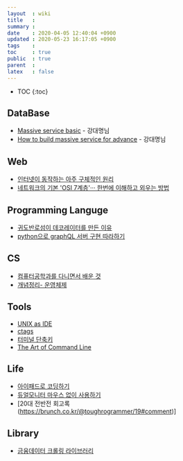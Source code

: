 ```yaml
---
layout  : wiki
title   : 
summary : 
date    : 2020-04-05 12:40:04 +0900
updated : 2020-05-23 16:17:05 +0900
tags    : 
toc     : true
public  : true
parent  : 
latex   : false
---
```

* TOC
{:toc}

## DataBase

- [Massive service basic](https://www.slideshare.net/charsyam2/massive-service-basic) - 강대명님
- [How to build massive service for advance](https://www.slideshare.net/charsyam2/how-to-build-massive-service-for-advance) - 강대명님

## Web

- [인터넷이 동작하는 아주 구체적인 원리](https://parksb.github.io/article/36.html?fbclid=IwAR15UeD4WM0Z0TZ4TTjjKGIfR3qnQiXPdEKWh73_2uPaSP12Qi51QjSm-Dw)
- [네트워크의 기본 'OSI 7계층'··· 한번에 이해하고 외우는 방법](http://www.ciokorea.com/news/36536#csidxa7b8fb7c6c7e34a85f2253bf8c1b283)


## Programming Languge

- [귀도반로섬이 데코레이터를 만든 이유](https://www.python.org/dev/peps/pep-0318/?fbclid=IwAR1GpVBs3_Jx1idcDXbN1CUI15jlk2r0qkmm6QGKKTJqLqw0omSYWE6fYj4#abstract)
- [python으로 graphQL 서버 구현 따라하기](https://jonnung.dev/graphql/2019/08/05/python-graphql-graphene-tutorial/)

## CS

- [컴퓨터공학과를 다니면서 배운 것](https://brunch.co.kr/@toughrogrammer/9#comment)
- [개념정리- 운영체제](https://brunch.co.kr/@toughrogrammer/15)


## Tools

- [UNIX as IDE](https://dgkim5360.tistory.com/entry/unix-as-ide-korean-translation)
- [ctags](https://bowbowbow.tistory.com/15)
- [터미널 단축키](https://superuser.com/questions/362113/how-to-delete-all-characters-after-cursor-in-shell)
- [The Art of Command Line](https://github.com/jlevy/the-art-of-command-line/blob/master/README-ko.md)



## Life

- [아이패드로 코딩하기](https://boxnwhis.kr/2020/01/11/coding_with_ipad.html)
- [듀얼모니터 마우스 없이 사용하기](https://github.com/8luebottle/TIL/blob/master/MacOS/switch_focus.md)
- [20대 전반전 회고록(https://brunch.co.kr/@toughrogrammer/19#comment)]


## Library

- [금융데이터 크롤링 라이브러리](https://financedata.github.io/posts/finance-data-reader-users-guide.html)

